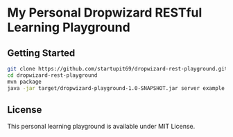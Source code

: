 # My Personal Dropwizard RESTful Learning Playground

## Getting Started

```bash
git clone https://github.com/startupit69/dropwizard-rest-playground.git
cd dropwizard-rest-playground
mvn package
java -jar target/dropwizard-playground-1.0-SNAPSHOT.jar server example.yml
```

## License

This personal learning playground is available under MIT License.
